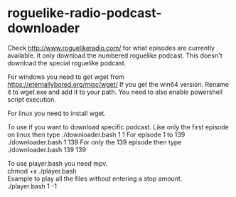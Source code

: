 # roguelike-radio-podcast-downloader

Check http://www.roguelikeradio.com/ for what episodes are currently available.
It only download the numbered roguelike podcast.  This doesn't download the special roguelike podcast.  

For windows you need to get wget from https://eternallybored.org/misc/wget/
If you get the win64 version.  Rename it to wget.exe and add it to your path.
You need to also enable powershell script execution.

For linux you need to install wget.

To use if you want to download specific podcast.  Like only the first episode on linux then type ./downloader.bash 1 1  For episode
1 to 139 ./downloader.bash 1 139 For only the 139 episode then type ./downloader.bash 139 139

To use player.bash you need mpv. <br />
chmod +x ./player.bash <br />
Example to play all the files without entering a stop amount. <br />
./player.bash 1 -1 <br />
